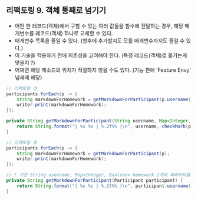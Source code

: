 ## 리팩토링 9. 객체 통째로 넘기기

- 어떤 한 레코드(객체)에서 구할 수 있는 여러 값들을 함수에 전달하는 경우, 해당 매개변수를 레코드(객체) 하나로 교체할 수 있다.
- 매개변수 목록을 줄일 수 있다. (향후에 추가할지도 모를 매개변수까지도 줄일 수 있다.)
- 이 기술을 적용하기 전에 의존성을 고려해야 한다. (특정 레코드(객체)로 옮기는게 맞을지 ?)
- 어쩌면 해당 메소드의 위치가 적절하지 않을 수도 있다. (기능 편애 'Feature Envy' 냄새에 해당)

````java
// 리팩토링 전
participants.forEach(p -> {
    String markdownForHomework = getMarkdownForParticipant(p.username(), p.homework());
    writer.print(markdownForHomework);
});

private String getMarkdownForParticipant(String username, Map<Integer, Boolean> homework) {
    return String.format("| %s %s | %.2f%% |\n", username, checkMark(p, this.totalNumberOfEvenets), getRate(new ParticipantPrinter(participantPrinter.totalNumberOfEvenets(), homework)));
}
````

````java
// 리팩토링 후
participants.forEach(p -> {
    String markdownForHomework = getMarkdownForParticipant(p);
    writer.print(markdownForHomework);
});

// * 기존 String username, Map<Integer, Boolean> homework 2개의 파라미터를 받던 부분을 하나의 객체로 받도록 리팩토링
private String getMarkdownForParticipant(Participant participant) {
    return String.format("| %s %s | %.2f%% |\n", participant.username(), checkMark(participant, this.totalNumberOfEvenets), getRate(participant));
}
````